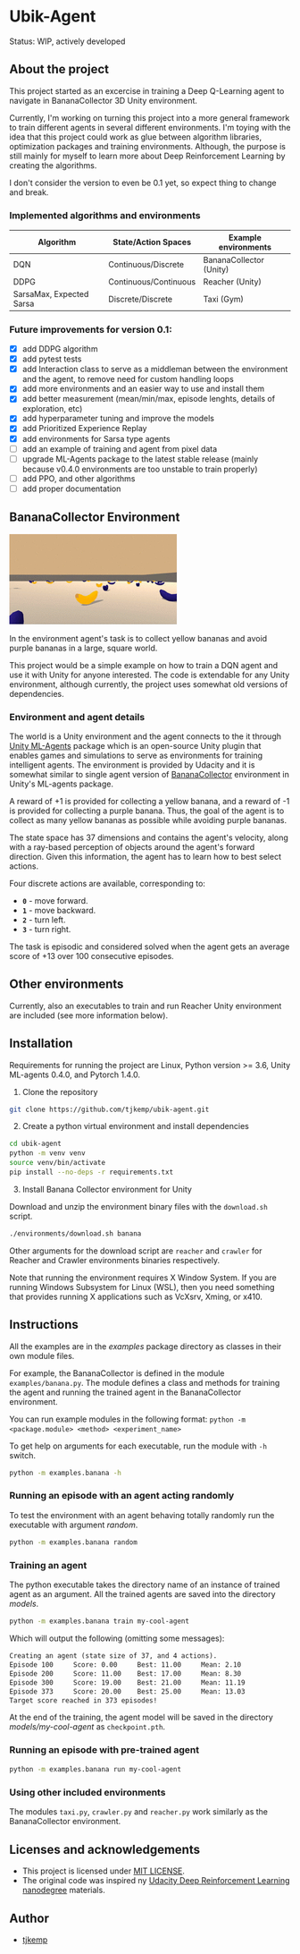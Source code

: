 # Ubik-Agent

Status: WIP, actively developed

## About the project

This project started as an excercise in training a Deep Q-Learning agent to navigate in BananaCollector 3D Unity environment.

Currently, I'm working on turning this project into a more general framework to train different agents in several different environments. I'm toying with the idea that this project could work as glue between algorithm libraries, optimization packages and training environments. Although, the purpose is still mainly for myself to learn more about Deep Reinforcement Learning by creating the algorithms.

I don't consider the version to even be 0.1 yet, so expect thing to change and break.

### Implemented algorithms and environments

| Algorithm                | State/Action Spaces   | Example environments |
|--------------------------|-----------------------|----------------------|
| DQN                      | Continuous/Discrete   | BananaCollector (Unity)|
| DDPG                     | Continuous/Continuous | Reacher (Unity)      |
| SarsaMax, Expected Sarsa | Discrete/Discrete     | Taxi (Gym)           |

### Future improvements for version 0.1:
- [x] add DDPG algorithm
- [x] add pytest tests
- [x] add Interaction class to serve as a middleman between the environment and the agent, to remove need for custom handling loops
- [x] add more environments and an easier way to use and install them
- [x] add better measurement (mean/min/max, episode lenghts, details of exploration, etc)
- [x] add hyperparameter tuning and improve the models
- [x] add Prioritized Experience Replay
- [x] add environments for Sarsa type agents
- [ ] add an example of training and agent from pixel data
- [ ] upgrade ML-Agents package to the latest stable release (mainly because v0.4.0 environments are too unstable to train properly)
- [ ] add PPO, and other algorithms
- [ ] add proper documentation

## BananaCollector Environment

![Trained Agent](https://raw.githubusercontent.com/tjkemp/ubik-agent/assets/images/env/banana.gif)

In the environment agent's task is to collect yellow bananas and avoid purple bananas in a large, square world.

This project would be a simple example on how to train a DQN agent and use it with Unity for anyone interested. The code is extendable for any Unity environment, although currently, the project uses somewhat old versions of dependencies.

### Environment and agent details

The world is a Unity environment and the agent connects to the it through [Unity ML-Agents](https://github.com/Unity-Technologies/ml-agents) package which is an open-source Unity plugin that enables games and simulations to serve as environments for training intelligent agents. The environment is provided by Udacity and it is somewhat similar to single agent version of [BananaCollector](https://github.com/Unity-Technologies/ml-agents/blob/0.4.0/docs/Learning-Environment-Examples.md#banana-collector) environment in Unity's ML-agents package.

A reward of +1 is provided for collecting a yellow banana, and a reward of -1 is provided for collecting a purple banana. Thus, the goal of the agent is to collect as many yellow bananas as possible while avoiding purple bananas.

The state space has 37 dimensions and contains the agent's velocity, along with a ray-based perception of objects around the agent's forward direction.  Given this information, the agent has to learn how to best select actions.

Four discrete actions are available, corresponding to:
- **`0`** - move forward.
- **`1`** - move backward.
- **`2`** - turn left.
- **`3`** - turn right.

The task is episodic and considered solved when the agent gets an average score of +13 over 100 consecutive episodes.

## Other environments

Currently, also an executables to train and run Reacher Unity environment are included (see more information below).

## Installation

Requirements for running the project are Linux, Python version >= 3.6, Unity ML-agents 0.4.0, and Pytorch 1.4.0.

1. Clone the repository

```bash
git clone https://github.com/tjkemp/ubik-agent.git
```

2. Create a python virtual environment and install dependencies

```bash
cd ubik-agent
python -m venv venv
source venv/bin/activate
pip install --no-deps -r requirements.txt
```

3. Install Banana Collector environment for Unity

Download and unzip the environment binary files with the `download.sh` script.

```bash
./environments/download.sh banana
```

Other arguments for the download script are `reacher` and `crawler` for Reacher and Crawler environments binaries respectively.

Note that running the environment requires X Window System. If you are running Windows Subsystem for Linux (WSL), then you need something that provides running X applications such as VcXsrv, Xming, or x410.

## Instructions

All the examples are in the *examples* package directory as classes in their own module files.

For example, the BananaCollector is defined in the module `examples/banana.py`. The module defines a class and methods for training the agent and running the trained agent in the BananaCollector environment.

You can run example modules in the following format: `python -m <package.module> <method> <experiment_name>`

To get help on arguments for each executable, run the module with `-h` switch.

```bash
python -m examples.banana -h
```

### Running an episode with an agent acting randomly

To test the environment with an agent behaving totally randomly run the executable with argument *random*.

```bash
python -m examples.banana random
```

### Training an agent

The python executable takes the directory name of an instance of trained agent as an argument. All the trained agents are saved into the directory *models*.

```bash
python -m examples.banana train my-cool-agent
```

Which will output the following (omitting some messages):

```
Creating an agent (state size of 37, and 4 actions).
Episode 100     Score: 0.00     Best: 11.00     Mean: 2.10
Episode 200     Score: 11.00    Best: 17.00     Mean: 8.30
Episode 300     Score: 19.00    Best: 21.00     Mean: 11.19
Episode 373     Score: 20.00    Best: 25.00     Mean: 13.03
Target score reached in 373 episodes!
```

At the end of the training, the agent model will be saved in the directory *models/my-cool-agent* as `checkpoint.pth`.

### Running an episode with pre-trained agent

```bash
python -m examples.banana run my-cool-agent
```

### Using other included environments

The modules `taxi.py`, `crawler.py` and `reacher.py` work similarly as the BananaCollector environment.

## Licenses and acknowledgements

- This project is licensed under [MIT LICENSE](LICENSE).
- The original code was inspired ny [Udacity Deep Reinforcement Learning nanodegree](https://github.com/udacity/deep-reinforcement-learning/) materials.

## Author

- [tjkemp](https://github.com/tjkemp)
